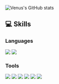 ![Venus's GitHub stats](https://github-readme-stats.vercel.app/api?username=DevVenusK&show_icons=true&theme=radical)

## 💻 Skills
### Languages
<img src="https://img.shields.io/badge/iOS-black?style=plastic-square&logo=iOS&logoColor=white"/> <img src="https://img.shields.io/badge/Swift-important?style=plastic-square&logo=Swift&logoColor=white"/> 
### Tools
<img src="https://img.shields.io/badge/RxSwift-important?style=plastic-square&logo=Swift&logoColor=white"/> <img src="https://img.shields.io/badge/SwiftUI-blue?style=plastic-square&logo=Swift&logoColor=white"/> <img src="https://img.shields.io/badge/combine-blue?style=plastic-square&logo=Swift&logoColor=white"/> <img src="https://img.shields.io/badge/MVVM-black?style=plastic-square&logo=Swift&logoColor=white"/> <img src="https://img.shields.io/badge/ReactorKit-black?style=plastic-square&logo=Swift&logoColor=white"/> <img src="https://img.shields.io/badge/RIBs-black?style=plastic-square&logo=Swift&logoColor=white"/>
